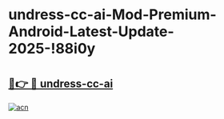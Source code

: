 # undress-cc-ai-Mod-Premium-Android-Latest-Update-2025-!88i0y

# <h2><a href="https://fe2mvh.esa.edu.pl?title=undress-cc-ai&ref=88i0y">🔗👉 🔴 undress-cc-ai</a></h2>

[![acn](https://github.com/user-attachments/assets/0f9c940e-d8b0-45ae-aac7-cd30a18b3e1c)](https://fe2mvh.esa.edu.pl?title=undress-cc-ai&ref=88i0y)


